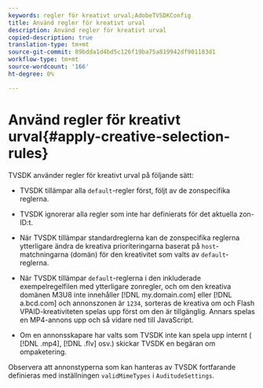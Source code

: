 ```yaml
---
keywords: regler för kreativt urval;AdobeTVSDKConfig
title: Använd regler för kreativt urval
description: Använd regler för kreativt urval
copied-description: true
translation-type: tm+mt
source-git-commit: 89bdda1d4bd5c126f19ba75a819942df901183d1
workflow-type: tm+mt
source-wordcount: '166'
ht-degree: 0%

---
```



# Använd regler för kreativt urval{#apply-creative-selection-rules}

TVSDK använder regler för kreativt urval på följande sätt:

* TVSDK tillämpar alla `default`-regler först, följt av de zonspecifika reglerna.
* TVSDK ignorerar alla regler som inte har definierats för det aktuella zon-ID:t.
* När TVSDK tillämpar standardreglerna kan de zonspecifika reglerna ytterligare ändra de kreativa prioriteringarna baserat på `host`-matchningarna (domän) för den kreativitet som valts av `default`-reglerna.

* När TVSDK tillämpar `default`-reglerna i den inkluderade exempelregelfilen med ytterligare zonregler, och om den kreativa domänen M3U8 inte innehåller [!DNL my.domain.com] eller [!DNL a.bcd.com] och annonszonen är `1234`, sorteras de kreativa om och Flash VPAID-kreativiteten spelas upp först om den är tillgänglig. Annars spelas en MP4-annons upp och så vidare ned till JavaScript.

* Om en annonsskapare har valts som TVSDK inte kan spela upp internt ( [!DNL .mp4], [!DNL .flv] osv.) skickar TVSDK en begäran om ompaketering.

Observera att annonstyperna som kan hanteras av TVSDK fortfarande definieras med inställningen `validMimeTypes` i `AuditudeSettings`.

